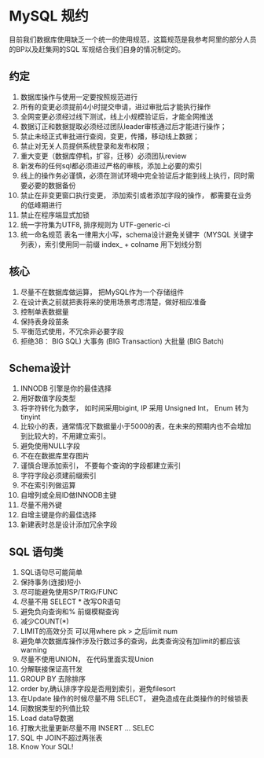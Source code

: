 # MySQL 规约
目前我们数据库使用缺乏一个统一的使用规范，这篇规范是我参考阿里的部分人员的BP以及赶集网的SQL 军规结合我们自身的情况制定的。
## 约定
1.	数据库操作与使用一定要按照规范进行
2.	所有的变更必须提前4小时提交申请，进过审批后才能执行操作
3.	全网变更必须经过线下测试，线上小规模验证后，才能全网推送
4.	数据订正和数据提取必须经过团队leader审核通过后才能进行操作；
5.	禁止未经正式审批进行查阅，变更，传播，移动线上数据；
6.	禁止对无关人员提供系统登录和发布权限；
7.	重大变更（数据库停机，扩容，迁移）必须团队review
8.	新发布的任何sql都必须进过严格的审核，添加上必要的索引
9.	线上的操作务必谨慎，必须在测试环境中完全验证后才能到线上执行，同时需要必要的数据备份
10.	禁止在非变更窗口执行变更， 添加索引或者添加字段的操作， 都需要在业务的低峰期进行
11.	禁止在程序端显式加锁 
12.	统一字符集为UTF8, 排序规则为 UTF-generic-ci
13.	统一命名规范 表名一律用大小写，schema设计避免关键字（MYSQL 关键字列表），索引使用同一前缀 index_ + colname 用下划线分割
## 核心
1.	尽量不在数据库做运算， 把MySQL作为一个存储组件
2.	在设计表之前就把表将来的使用场景考虑清楚，做好相应准备
3.	控制单表数据量 
4.	保持表身段苗条 
5.	平衡范式使用，不冗余非必要字段
6.	拒绝3B： BIG SQL)   大事务 (BIG Transaction)  大批量 (BIG Batch)
## Schema设计
1.	INNODB 引擎是你的最佳选择
2.	用好数值字段类型 
3.	将字符转化为数字， 如时间采用bigint, IP 采用 Unsigned Int， Enum 转为tinyint
4.	比较小的表，通常情况下数据量小于5000的表，在未来的预期内也不会增加到比较大的，不用建立索引。
5.	避免使用NULL字段 
6.	不在在数据库里存图片
7.	谨慎合理添加索引， 不要每个查询的字段都建立索引
8.	字符字段必须建前缀索引 
9.	不在索引列做运算 
10.	自增列或全局ID做INNODB主键 
11.	尽量不用外键
12.	自增主键是你的最佳选择
13.	新建表时总是设计添加冗余字段
## SQL 语句类
1.	SQL语句尽可能简单
2.	保持事务(连接)短小 
3.	尽可能避免使用SP/TRIG/FUNC 
4.	尽量不用 SELECT *  改写OR语句 
5.	避免负向查询和% 前缀模糊查询 
6.	减少COUNT(*) 
7.	LIMIT的高效分页 可以用where pk > 之后limit num
8.	避免单次数据库操作涉及行数过多的查询，此类查询没有加limit的都应该warning
9.	尽量不使用UNION， 在代码里面实现Union
10.	分解联接保证高幵发 
11.	GROUP BY 去除排序 
12.	order by,确认排序字段是否用到索引，避免filesort
13.	在Update 操作的时候尽量不用 SELECT， 避免造成在此类操作的时候锁表
14.	同数据类型的列值比较 
15.	Load data导数据 
16.	打散大批量更新尽量不用 INSERT ... SELEC
17.	SQL 中 JOIN不超过两张表
18.	Know Your SQL!

